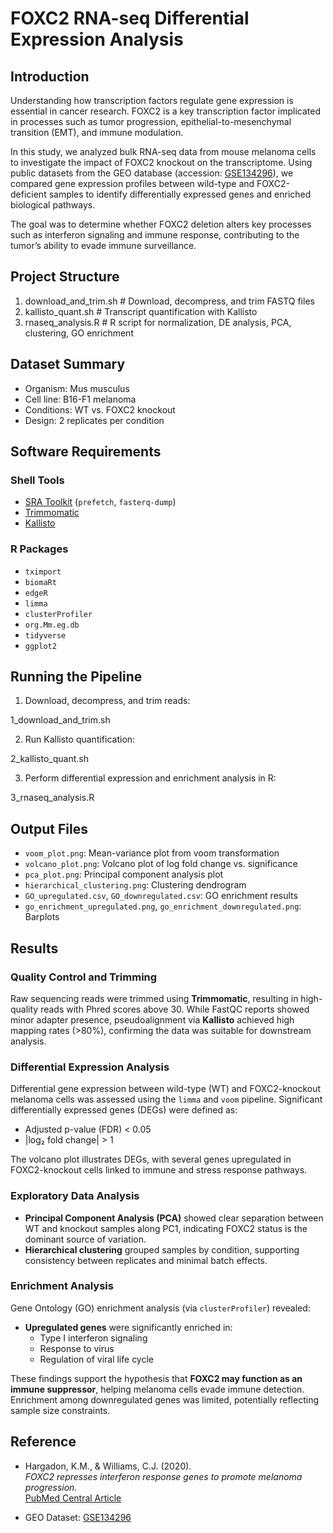 # FOXC2 RNA-seq Differential Expression Analysis

## Introduction

Understanding how transcription factors regulate gene expression is essential in cancer research. FOXC2 is a key transcription factor implicated in processes such as tumor progression, epithelial-to-mesenchymal transition (EMT), and immune modulation. 

In this study, we analyzed bulk RNA-seq data from mouse melanoma cells to investigate the impact of FOXC2 knockout on the transcriptome. Using public datasets from the GEO database (accession: [GSE134296](https://www.ncbi.nlm.nih.gov/geo/query/acc.cgi?acc=GSE134296)), we compared gene expression profiles between wild-type and FOXC2-deficient samples to identify differentially expressed genes and enriched biological pathways. 

The goal was to determine whether FOXC2 deletion alters key processes such as interferon signaling and immune response, contributing to the tumor’s ability to evade immune surveillance.


## Project Structure

1. download_and_trim.sh # Download, decompress, and trim FASTQ files
2. kallisto_quant.sh # Transcript quantification with Kallisto
3. rnaseq_analysis.R # R script for normalization, DE analysis, PCA, clustering, GO enrichment


## Dataset Summary

- Organism: Mus musculus
- Cell line: B16-F1 melanoma
- Conditions: WT vs. FOXC2 knockout
- Design: 2 replicates per condition

## Software Requirements

### Shell Tools

- [SRA Toolkit](https://github.com/ncbi/sra-tools) (`prefetch`, `fasterq-dump`)
- [Trimmomatic](http://www.usadellab.org/cms/?page=trimmomatic)
- [Kallisto](https://pachterlab.github.io/kallisto/)

### R Packages

- `tximport`
- `biomaRt`
- `edgeR`
- `limma`
- `clusterProfiler`
- `org.Mm.eg.db`
- `tidyverse`
- `ggplot2`

## Running the Pipeline

1. Download, decompress, and trim reads:

1_download_and_trim.sh

2. Run Kallisto quantification:

2_kallisto_quant.sh

3. Perform differential expression and enrichment analysis in R:

3_rnaseq_analysis.R

## Output Files

+  `voom_plot.png`: Mean-variance plot from voom transformation
+  `volcano_plot.png`: Volcano plot of log fold change vs. significance
+  `pca_plot.png`: Principal component analysis plot
+  `hierarchical_clustering.png`: Clustering dendrogram
+  `GO_upregulated.csv`, `GO_downregulated.csv`: GO enrichment results
+  `go_enrichment_upregulated.png`, `go_enrichment_downregulated.png`: Barplots

## Results

### Quality Control and Trimming

Raw sequencing reads were trimmed using **Trimmomatic**, resulting in high-quality reads with Phred scores above 30. While FastQC reports showed minor adapter presence, pseudoalignment via **Kallisto** achieved high mapping rates (>80%), confirming the data was suitable for downstream analysis.

### Differential Expression Analysis

Differential gene expression between wild-type (WT) and FOXC2-knockout melanoma cells was assessed using the `limma` and `voom` pipeline. Significant differentially expressed genes (DEGs) were defined as:

- Adjusted p-value (FDR) < 0.05  
- |log₂ fold change| > 1  

The volcano plot illustrates DEGs, with several genes upregulated in FOXC2-knockout cells linked to immune and stress response pathways.

### Exploratory Data Analysis

- **Principal Component Analysis (PCA)** showed clear separation between WT and knockout samples along PC1, indicating FOXC2 status is the dominant source of variation.
- **Hierarchical clustering** grouped samples by condition, supporting consistency between replicates and minimal batch effects.

### Enrichment Analysis

Gene Ontology (GO) enrichment analysis (via `clusterProfiler`) revealed:

- **Upregulated genes** were significantly enriched in:
  - Type I interferon signaling
  - Response to virus
  - Regulation of viral life cycle

These findings support the hypothesis that **FOXC2 may function as an immune suppressor**, helping melanoma cells evade immune detection. Enrichment among downregulated genes was limited, potentially reflecting sample size constraints.


## Reference

- Hargadon, K.M., & Williams, C.J. (2020).  
  *FOXC2 represses interferon response genes to promote melanoma progression.*  
  [PubMed Central Article](https://pmc.ncbi.nlm.nih.gov/articles/PMC7056877/)  

- GEO Dataset: [GSE134296](https://www.ncbi.nlm.nih.gov/geo/query/acc.cgi?acc=GSE134296)

